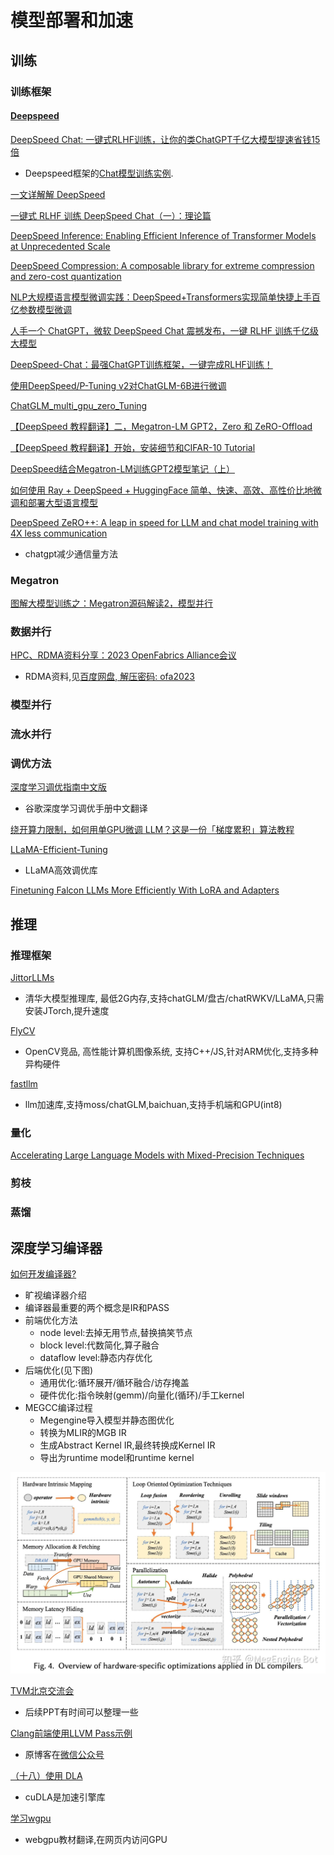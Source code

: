 # 模型部署和加速

## 训练

### 训练框架

#### [Deepspeed](https://github.com/microsoft/DeepSpeed)

[DeepSpeed Chat: 一键式RLHF训练，让你的类ChatGPT千亿大模型提速省钱15倍](https://aijishu.com/a/1060000000397639)
* Deepspeed框架的[Chat模型训练实例](https://github.com/microsoft/DeepSpeedExamples/tree/master/applications/DeepSpeed-Chat).

[一文详解解 DeepSpeed](https://mp.weixin.qq.com/s/NYHTsxZZ7-DN7rfYPjTogQ?v_p=90&WBAPIAnalysisOriUICodes=10000001&wm=3333_2001&aid=01A2GUVvCiJ0bN45VH0AOVftc20OVPaYUZmVa1h1s_8-8xrdg.&from=10D5193010)

[一键式 RLHF 训练 DeepSpeed Chat（一）：理论篇](https://mp.weixin.qq.com/s/t5lT1NIZ6TysfgJks7kYKA?v_p=90&WBAPIAnalysisOriUICodes=10000001&wm=3333_2001&aid=01A2GUVvCiJ0bN45VH0AOVftc20OVPaYUZmVa1h1s_8-8xrdg.&from=10D5193010)

[DeepSpeed Inference: Enabling Efficient Inference of Transformer Models at Unprecedented Scale](https://arxiv.org/abs/2207.00032)

[DeepSpeed Compression: A composable library for extreme compression and zero-cost quantization](https://www.microsoft.com/en-us/research/blog/deepspeed-compression-a-composable-library-for-extreme-compression-and-zero-cost-quantization/)

[NLP大规模语言模型微调实践：DeepSpeed+Transformers实现简单快捷上手百亿参数模型微调](https://mp.weixin.qq.com/s/thlnokFT495NMOzC08FInw)

[人手一个 ChatGPT，微软 DeepSpeed Chat 震撼发布，一键 RLHF 训练千亿级大模型](https://www.ithome.com/0/686/048.htm)

[DeepSpeed-Chat：最强ChatGPT训练框架，一键完成RLHF训练！](https://mp.weixin.qq.com/s/CCFpr9rfpFmwHFLB29KGCg)

[使用DeepSpeed/P-Tuning v2对ChatGLM-6B进行微调](https://mp.weixin.qq.com/s/5Zx3I39cPzfWt-HN_e-jFw)

[ChatGLM_multi_gpu_zero_Tuning](https://github.com/CSHaitao/ChatGLM_mutli_gpu_tuning)

[【DeepSpeed 教程翻译】二，Megatron-LM GPT2，Zero 和 ZeRO-Offload](https://mp.weixin.qq.com/s/UO7bLghblw-uoErSnnQyEQ)

[【DeepSpeed 教程翻译】开始，安装细节和CIFAR-10 Tutorial](https://mp.weixin.qq.com/s/xpNQtl7hPs3fy9S7VRbIkg)

[DeepSpeed结合Megatron-LM训练GPT2模型笔记（上）](https://mp.weixin.qq.com/s?__biz=MzA4MjY4NTk0NQ==&mid=2247509973&idx=1&sn=556bdac8e4d35ae44e426e3032525fd8&chksm=9f831d43a8f49455d53b36220088baeccdba661b68d0ae9fa86b64e8025554d7bfb19537b599&scene=178&cur_album_id=2961704839032373253#rd)

[如何使用 Ray + DeepSpeed + HuggingFace 简单、快速、高效、高性价比地微调和部署大型语言模型](https://mp.weixin.qq.com/s/oJVTnStufXheobXvpVB8cQ)

[DeepSpeed ZeRO++: A leap in speed for LLM and chat model training with 4X less communication](https://www.microsoft.com/en-us/research/blog/deepspeed-zero-a-leap-in-speed-for-llm-and-chat-model-training-with-4x-less-communication/)
* chatgpt减少通信量方法

### Megatron

[图解大模型训练之：Megatron源码解读2，模型并行](https://mp.weixin.qq.com/s/KAW1DD8P0Q1Ljsacs8r3rQ)

### 数据并行

[HPC、RDMA资料分享：2023 OpenFabrics Alliance会议](https://mp.weixin.qq.com/s/HrAl9E6Xn8YA9eP-f_sZKw)
* RDMA资料,见[百度网盘, 解压密码: ofa2023](https://pan.baidu.com/s/1tiFurQmcK3uhZH331b7bSA?pwd=8wye)

### 模型并行

### 流水并行

### 调优方法

[深度学习调优指南中文版](https://github.com/schrodingercatss/tuning_playbook_zh_cn)
* 谷歌深度学习调优手册中文翻译

[绕开算力限制，如何用单GPU微调 LLM？这是一份「梯度累积」算法教程](https://mp.weixin.qq.com/s/hZIFDzBQ9TGTST1lFUouEw)

[LLaMA-Efficient-Tuning](https://github.com/hiyouga/LLaMA-Efficient-Tuning)
* LLaMA高效调优库

[Finetuning Falcon LLMs More Efficiently With LoRA and Adapters](https://sebastianraschka.com/blog/2023/falcon-finetuning.html)

## 推理

### 推理框架

[JittorLLMs](https://github.com/Jittor/JittorLLMs)
* 清华大模型推理库, 最低2G内存,支持chatGLM/盘古/chatRWKV/LLaMA,只需安装JTorch,提升速度

[FlyCV](https://github.com/PaddlePaddle/FlyCV)
* OpenCV竞品, 高性能计算机图像系统, 支持C++/JS,针对ARM优化,支持多种异构硬件

[fastllm](https://github.com/ztxz16/fastllm)
* llm加速库,支持moss/chatGLM,baichuan,支持手机端和GPU(int8)

### 量化

[Accelerating Large Language Models with Mixed-Precision Techniques](https://sebastianraschka.com/blog/2023/llm-mixed-precision-copy.html)

### 剪枝

### 蒸馏

## 深度学习编译器

[如何开发编译器?](https://www.zhihu.com/question/28862935/answer/3049912195)
* 旷视编译器介绍
* 编译器最重要的两个概念是IR和PASS
* 前端优化方法
  * node level:去掉无用节点,替换搞笑节点
  * block level:代数简化,算子融合
  * dataflow level:静态内存优化
* 后端优化(见下图)
  * 通用优化:循环展开/循环融合/访存掩盖
  * 硬件优化:指令映射(gemm)/向量化(循环)/手工kernel
* MEGCC编译过程
  * Megengine导入模型并静态图优化
  * 转换为MLIR的MGB IR
  * 生成Abstract Kernel IR,最终转换成Kernel IR
  * 导出为runtime model和runtime kernel

![后端优化](../pics/back_end_optim.jpg)

[TVM北京交流会](https://aijishu.com/a/1060000000409104)
* 后续PPT有时间可以整理一些

[Clang前端使用LLVM Pass示例](https://www.cnblogs.com/wujianming-110117/p/17426917.html)
* 原博客在[微信公众号](https://mp.weixin.qq.com/s/e3e4a7ei61O99-JUWjDbnA)

[（十八）使用 DLA](https://zhuanlan.zhihu.com/p/552537009?utm_id=0)
* cuDLA是加速引擎库

[学习wgpu](https://jinleili.github.io/learn-wgpu-zh/)
* webgpu教材翻译,在网页内访问GPU